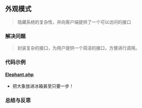 ## 外观模式
> 隐藏系统的复杂性，并向客户端提供了一个可以访问的接口

### 解决问题
> 封装复杂的接口，为用户提供一个简洁的接口，方便进行调用。

### 代码示例
#### <a href="https://github.com/hhe0/design-pattern/blob/master/facade-pattern/Elephant.php">Elephant.php</a>
* 把大象放进冰箱甚至只要一步！

### 总结与反思
